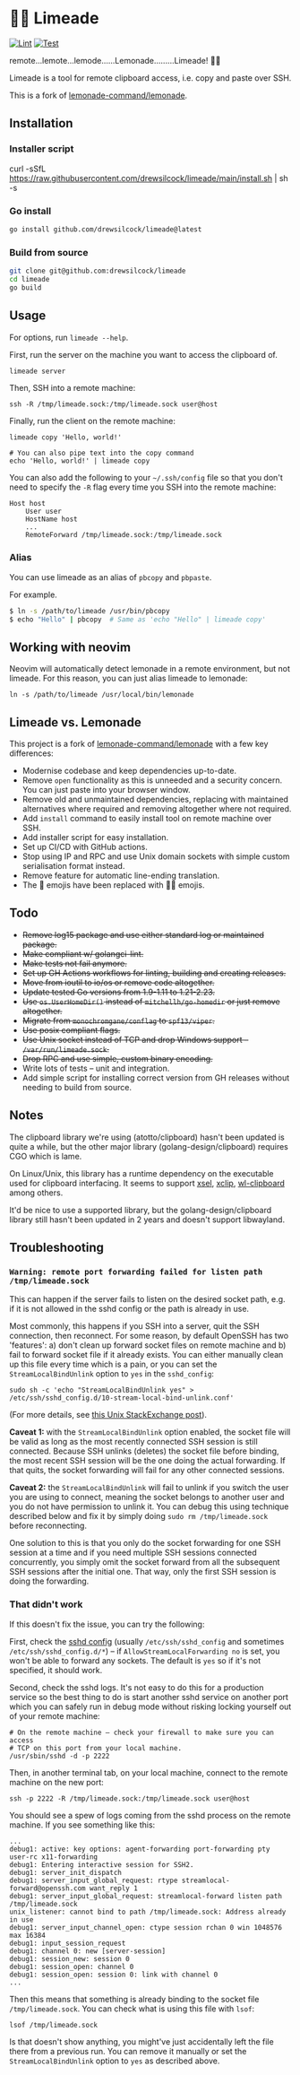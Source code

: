 # 🍋‍🟩 Limeade

[![Lint](https://github.com/drewsilcock/limeade/actions/workflows/lint.yaml/badge.svg)](https://github.com/drewsilcock/limeade/actions/workflows/lint.yaml)
[![Test](https://github.com/drewsilcock/limeade/actions/workflows/test.yaml/badge.svg)](https://github.com/drewsilcock/limeade/actions/workflows/test.yaml)

remote...lemote...lemode......Lemonade.........Limeade! 🍋‍🟩

Limeade is a tool for remote clipboard access, i.e. copy and paste over SSH.

This is a fork of [lemonade-command/lemonade](https://github.com/lemonade-command/lemonade).

## Installation

### Installer script

curl -sSfL https://raw.githubusercontent.com/drewsilcock/limeade/main/install.sh | sh -s

### Go install

```sh
go install github.com/drewsilcock/limeade@latest
```

### Build from source

```sh
git clone git@github.com:drewsilcock/limeade
cd limeade
go build
```

## Usage

For options, run `limeade --help`.

First, run the server on the machine you want to access the clipboard of.

```sh
limeade server
````

Then, SSH into a remote machine:

```shell
ssh -R /tmp/limeade.sock:/tmp/limeade.sock user@host
```

Finally, run the client on the remote machine:

```shell
limeade copy 'Hello, world!'

# You can also pipe text into the copy command
echo 'Hello, world!' | limeade copy
```

You can also add the following to your `~/.ssh/config` file so that you don't need to specify the `-R` flag every time you SSH into the remote machine:

```shell
Host host
    User user
    HostName host
    ...
    RemoteForward /tmp/limeade.sock:/tmp/limeade.sock
```

### Alias

You can use limeade as an alias of `pbcopy` and `pbpaste`.

For example.

```sh
$ ln -s /path/to/limeade /usr/bin/pbcopy
$ echo "Hello" | pbcopy  # Same as 'echo "Hello" | limeade copy'
```

## Working with neovim

Neovim will automatically detect lemonade in a remote environment, but not limeade. For this reason, you can just alias limeade to lemonade:

```shell
ln -s /path/to/limeade /usr/local/bin/lemonade
```

## Limeade vs. Lemonade

This project is a fork of [lemonade-command/lemonade](https://github.com/lemonade-command/lemaonde) with a few key differences:

- Modernise codebase and keep dependencies up-to-date.
- Remove `open` functionality as this is unneeded and a security concern. You can just paste into your browser window.
- Remove old and unmaintained dependencies, replacing with maintained alternatives where required and removing altogether where not required.
- Add `install` command to easily install tool on remote machine over SSH.
- Add installer script for easy installation.
- Set up CI/CD with GitHub actions.
- Stop using IP and RPC and use Unix domain sockets with simple custom serialisation format instead.
- Remove feature for automatic line-ending translation.
- The 🍋 emojis have been replaced with 🍋‍🟩 emojis.

## Todo

- ~~Remove log15 package and use either standard log or maintained package.~~
- ~~Make compliant w/ golangci-lint.~~
- ~~Make tests not fail anymore.~~
- ~~Set up GH Actions workflows for linting, building and creating releases.~~
- ~~Move from ioutil to io/os or remove code altogether.~~
- ~~Update tested Go versions from 1.9-1.11 to 1.21-2.23.~~
- ~~Use `os.UserHomeDir()` instead of `mitchellh/go-homedir` or just remove altogether.~~
- ~~Migrate from `monochromgane/conflag` to `spf13/viper`.~~
- ~~Use posix compliant flags.~~
- ~~Use Unix socket instead of TCP and drop Windows support – `/var/run/limeade.sock`.~~
- ~~Drop RPC and use simple, custom binary encoding.~~
- Write lots of tests – unit and integration.
- Add simple script for installing correct version from GH releases without needing to build from source.

## Notes

The clipboard library we're using (atotto/clipboard) hasn't been updated is quite a while, but the other major library (golang-design/clipboard) requires CGO which is lame.

On Linux/Unix, this library has a runtime dependency on the executable used for clipboard interfacing. It seems to support [xsel](https://github.com/kfish/xsel), [xclip](https://github.com/astrand/xclip), [wl-clipboard](https://github.com/bugaevc/wl-clipboard) among others.

It'd be nice to use a supported library, but the golang-design/clipboard library still hasn't been updated in 2 years and doesn't support libwayland.

## Troubleshooting

### `Warning: remote port forwarding failed for listen path /tmp/limeade.sock`

This can happen if the server fails to listen on the desired socket path, e.g. if it is not allowed in the sshd config or the path is already in use.

Most commonly, this happens if you SSH into a server, quit the SSH connection, then reconnect. For some reason, by default OpenSSH has two 'features': a) don't clean up forward socket files on remote machine and b) fail to forward socket file if it already exists. You can either manually clean up this file every time which is a pain, or you can set the `StreamLocalBindUnlink` option to `yes` in the `sshd_config`:

```shell
sudo sh -c 'echo "StreamLocalBindUnlink yes" > /etc/ssh/sshd_config.d/10-stream-local-bind-unlink.conf'
```

(For more details, see [this Unix StackExchange post](https://unix.stackexchange.com/questions/427189/how-to-cleanup-ssh-reverse-tunnel-socket-after-connection-closed)).

**Caveat 1:** with the `StreamLocalBindUnlink` option enabled, the socket file will be valid as long as the most recently connected SSH session is still connected. Because SSH unlinks (deletes) the socket file before binding, the most recent SSH session will be the one doing the actual forwarding. If that quits, the socket forwarding will fail for any other connected sessions.

**Caveat 2:** the `StreamLocalBindUnlink` will fail to unlink if you switch the user you are using to connect, meaning the socket belongs to another user and you do not have permission to unlink it. You can debug this using technique described below and fix it by simply doing `sudo rm /tmp/limeade.sock` before reconnecting.

One solution to this is that you only do the socket forwarding for one SSH session at a time and if you need multiple SSH sessions connected concurrently, you simply omit the socket forward from all the subsequent SSH sessions after the initial one. That way, only the first SSH session is doing the forwarding.

### That didn't work

If this doesn't fix the issue, you can try the following:

First, check the [sshd config](https://man7.org/linux/man-pages/man5/sshd_config.5.html) (usually `/etc/ssh/sshd_config` and sometimes `/etc/ssh/sshd_config.d/*`) – if `AllowStreamLocalForwarding no` is set, you won't be able to forward any sockets. The default is `yes` so if it's not specified, it should work.

Second, check the sshd logs. It's not easy to do this for a production service so the best thing to do is start another sshd service on another port which you can safely run in debug mode without risking locking yourself out of your remote machine:

```shell
# On the remote machine – check your firewall to make sure you can access
# TCP on this port from your local machine.
/usr/sbin/sshd -d -p 2222
```

Then, in another terminal tab, on your local machine, connect to the remote machine on the new port:

```shell
ssh -p 2222 -R /tmp/limeade.sock:/tmp/limeade.sock user@host
```

You should see a spew of logs coming from the sshd process on the remote machine. If you see something like this:

```text
...
debug1: active: key options: agent-forwarding port-forwarding pty user-rc x11-forwarding
debug1: Entering interactive session for SSH2.
debug1: server_init_dispatch
debug1: server_input_global_request: rtype streamlocal-forward@openssh.com want_reply 1
debug1: server_input_global_request: streamlocal-forward listen path /tmp/limeade.sock
unix_listener: cannot bind to path /tmp/limeade.sock: Address already in use
debug1: server_input_channel_open: ctype session rchan 0 win 1048576 max 16384
debug1: input_session_request
debug1: channel 0: new [server-session]
debug1: session_new: session 0
debug1: session_open: channel 0
debug1: session_open: session 0: link with channel 0
...
```

Then this means that something is already binding to the socket file `/tmp/limeade.sock`. You can check what is using this file with `lsof`:

```shell
lsof /tmp/limeade.sock
```

Is that doesn't show anything, you might've just accidentally left the file there from a previous run. You can remove it manually or set the `StreamLocalBindUnlink` option to `yes` as described above.
